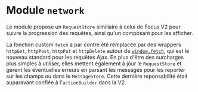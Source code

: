 # Module `network`

Le module propose un `RequestStore` similiaire à celui de Focus V2 pour suivre la progression des requêtes, ainsi qu'un composant pour les afficher.

La fonction custom `fetch` a par contre été remplacée par des wrappers `httpGet`, `httpPost`, `httpPut` et `httpDelete` autour de [`window.fetch`](https://developer.mozilla.org/en-US/docs/Web/API/Fetch_API/Using_Fetch), qui est le nouveau standard pour les requêtes Ajax. En plus d'être des surcharges plus simples à utiliser, elles mettent également à jour le `RequestStore` et gèrent les éventuelles erreurs en parsant les messages pour les reporter sur les champs ou dans le `MessageStore`. Cette dernière reponsabilité était auparavant confiée à l'`actionBuilder` dans la V2.